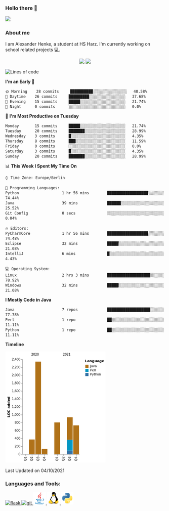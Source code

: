 <h3>Hello there 👋</h3>
<img src='https://media.giphy.com/media/bcKmIWkUMCjVm/giphy.gif' width='200"'>

<h3>About me</h3>

I am Alexander Henke, a student at HS Harz. I'm currently working on school related projects 💻.
</br>
<p align="center">
 <img src="https://github-readme-stats.vercel.app/api?username=4l3H3&theme=synthwave" width = 400>
 <img src="http://github-readme-streak-stats.herokuapp.com?user=4l3H3&theme=synthwave&date_format=M%20j%5B%2C%20Y%5D" width = 400>
</p>






<!--START_SECTION:waka-->
![Lines of code](https://img.shields.io/badge/From%20Hello%20World%20I%27ve%20Written-5321%20lines%20of%20code-blue)

**I'm an Early 🐤** 

```text
🌞 Morning    28 commits     ██████████░░░░░░░░░░░░░░░   40.58% 
🌆 Daytime    26 commits     █████████░░░░░░░░░░░░░░░░   37.68% 
🌃 Evening    15 commits     █████░░░░░░░░░░░░░░░░░░░░   21.74% 
🌙 Night      0 commits      ░░░░░░░░░░░░░░░░░░░░░░░░░   0.0%

```
📅 **I'm Most Productive on Tuesday** 

```text
Monday       15 commits     █████░░░░░░░░░░░░░░░░░░░░   21.74% 
Tuesday      20 commits     ███████░░░░░░░░░░░░░░░░░░   28.99% 
Wednesday    3 commits      █░░░░░░░░░░░░░░░░░░░░░░░░   4.35% 
Thursday     8 commits      ███░░░░░░░░░░░░░░░░░░░░░░   11.59% 
Friday       0 commits      ░░░░░░░░░░░░░░░░░░░░░░░░░   0.0% 
Saturday     3 commits      █░░░░░░░░░░░░░░░░░░░░░░░░   4.35% 
Sunday       20 commits     ███████░░░░░░░░░░░░░░░░░░   28.99%

```


📊 **This Week I Spent My Time On** 

```text
⌚︎ Time Zone: Europe/Berlin

💬 Programming Languages: 
Python                   1 hr 56 mins        ██████████████████░░░░░░░   74.44% 
Java                     39 mins             ██████░░░░░░░░░░░░░░░░░░░   25.52% 
Git Config               0 secs              ░░░░░░░░░░░░░░░░░░░░░░░░░   0.04%

🔥 Editors: 
PyCharmCore              1 hr 56 mins        ██████████████████░░░░░░░   74.48% 
Eclipse                  32 mins             █████░░░░░░░░░░░░░░░░░░░░   21.08% 
IntelliJ                 6 mins              █░░░░░░░░░░░░░░░░░░░░░░░░   4.43%

💻 Operating System: 
Linux                    2 hrs 3 mins        ███████████████████░░░░░░   78.92% 
Windows                  32 mins             █████░░░░░░░░░░░░░░░░░░░░   21.08%

```

**I Mostly Code in Java** 

```text
Java                     7 repos             ███████████████████░░░░░░   77.78% 
Perl                     1 repo              ██░░░░░░░░░░░░░░░░░░░░░░░   11.11% 
Python                   1 repo              ██░░░░░░░░░░░░░░░░░░░░░░░   11.11%

```


**Timeline**

![Chart not found](https://raw.githubusercontent.com/4l3H3/4l3H3/main/charts/bar_graph.png) 


 Last Updated on 04/10/2021
<!--END_SECTION:waka-->

<h3 align="left">Languages and Tools:</h3>
<p align="left"> <a href="https://flask.palletsprojects.com/" target="_blank"> <img src="https://www.vectorlogo.zone/logos/pocoo_flask/pocoo_flask-icon.svg" alt="flask" width="40" height="40"/> </a> <a href="https://git-scm.com/" target="_blank"> <img src="https://www.vectorlogo.zone/logos/git-scm/git-scm-icon.svg" alt="git" width="40" height="40"/> </a> <a href="https://www.java.com" target="_blank"> <img src="https://raw.githubusercontent.com/devicons/devicon/master/icons/java/java-original.svg" alt="java" width="40" height="40"/> </a> <a href="https://www.linux.org/" target="_blank"> <img src="https://raw.githubusercontent.com/devicons/devicon/master/icons/linux/linux-original.svg" alt="linux" width="40" height="40"/> </a> <a href="https://www.python.org" target="_blank"> <img src="https://raw.githubusercontent.com/devicons/devicon/master/icons/python/python-original.svg" alt="python" width="40" height="40"/> </a> </p>




